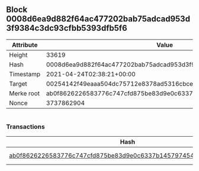 ## Block 0008d6ea9d882f64ac477202bab75adcad953d3f9384c3dc93cfbb5393dfb5f6

Attribute | Value
--- | ---
Height | 33619
Hash | 0008d6ea9d882f64ac477202bab75adcad953d3f9384c3dc93cfbb5393dfb5f6
Timestamp | 2021-04-24T02:38:21+00:00
Target | 00254142f49eaaa504dc75712e8378ad5316cbcead634704b3734b6271167cc4
Merke root | ab0f8626226583776c747cfd875be83d9e0c6337b145797454461b5a162ce1d4
Nonce | 3737862904

```

```

### Transactions

Hash | Amount
--- | ---
[ab0f8626226583776c747cfd875be83d9e0c6337b145797454461b5a162ce1d4](ab0f8626226583776c747cfd875be83d9e0c6337b145797454461b5a162ce1d4.md) | 10.00000000 SKEPTI 
